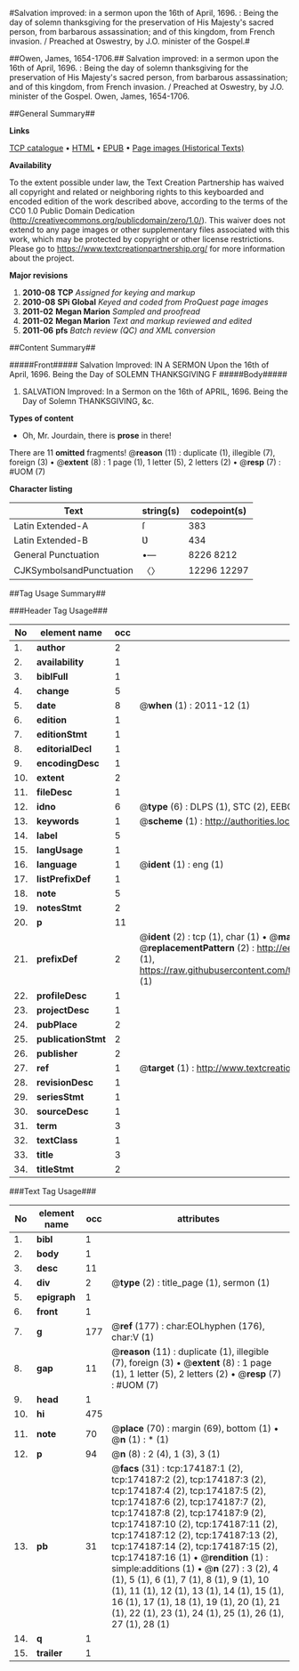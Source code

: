 #Salvation improved: in a sermon upon the 16th of April, 1696. : Being the day of solemn thanksgiving for the preservation of His Majesty's sacred person, from barbarous assassination; and of this kingdom, from French invasion. / Preached at Oswestry, by J.O. minister of the Gospel.#

##Owen, James, 1654-1706.##
Salvation improved: in a sermon upon the 16th of April, 1696. : Being the day of solemn thanksgiving for the preservation of His Majesty's sacred person, from barbarous assassination; and of this kingdom, from French invasion. / Preached at Oswestry, by J.O. minister of the Gospel.
Owen, James, 1654-1706.

##General Summary##

**Links**

[TCP catalogue](http://www.ota.ox.ac.uk/tcp/)  • 
[HTML](http://tei.it.ox.ac.uk/tcp/Texts-HTML/free/B04/B04652.html)  • 
[EPUB](http://tei.it.ox.ac.uk/tcp/Texts-EPUB/free/B04/B04652.epub) • 
[Page images (Historical Texts)](https://historicaltexts.jisc.ac.uk/eebo-49520949e)

**Availability**

To the extent possible under law, the Text Creation Partnership has waived all copyright and related or neighboring rights to this keyboarded and encoded edition of the work described above, according to the terms of the CC0 1.0 Public Domain Dedication (http://creativecommons.org/publicdomain/zero/1.0/). This waiver does not extend to any page images or other supplementary files associated with this work, which may be protected by copyright or other license restrictions. Please go to https://www.textcreationpartnership.org/ for more information about the project.

**Major revisions**

1. __2010-08__ __TCP__ *Assigned for keying and markup*
1. __2010-08__ __SPi Global__ *Keyed and coded from ProQuest page images*
1. __2011-02__ __Megan Marion__ *Sampled and proofread*
1. __2011-02__ __Megan Marion__ *Text and markup reviewed and edited*
1. __2011-06__ __pfs__ *Batch review (QC) and XML conversion*

##Content Summary##

#####Front#####
Salvation Improved: IN A SERMON Upon the 16th of April, 1696. Being the Day of SOLEMN THANKSGIVING F
#####Body#####

1. SALVATION Improved: In a Sermon on the 16th of APRIL, 1696. Being the Day of Solemn THANKSGIVING, &c.

**Types of content**

  * Oh, Mr. Jourdain, there is **prose** in there!

There are 11 **omitted** fragments! 
 @__reason__ (11) : duplicate (1), illegible (7), foreign (3)  •  @__extent__ (8) : 1 page (1), 1 letter (5), 2 letters (2)  •  @__resp__ (7) : #UOM (7)

**Character listing**


|Text|string(s)|codepoint(s)|
|---|---|---|
|Latin Extended-A|ſ|383|
|Latin Extended-B|Ʋ|434|
|General Punctuation|•—|8226 8212|
|CJKSymbolsandPunctuation|〈〉|12296 12297|

##Tag Usage Summary##

###Header Tag Usage###

|No|element name|occ|attributes|
|---|---|---|---|
|1.|__author__|2||
|2.|__availability__|1||
|3.|__biblFull__|1||
|4.|__change__|5||
|5.|__date__|8| @__when__ (1) : 2011-12 (1)|
|6.|__edition__|1||
|7.|__editionStmt__|1||
|8.|__editorialDecl__|1||
|9.|__encodingDesc__|1||
|10.|__extent__|2||
|11.|__fileDesc__|1||
|12.|__idno__|6| @__type__ (6) : DLPS (1), STC (2), EEBO-CITATION (1), OCLC (1), VID (1)|
|13.|__keywords__|1| @__scheme__ (1) : http://authorities.loc.gov/ (1)|
|14.|__label__|5||
|15.|__langUsage__|1||
|16.|__language__|1| @__ident__ (1) : eng (1)|
|17.|__listPrefixDef__|1||
|18.|__note__|5||
|19.|__notesStmt__|2||
|20.|__p__|11||
|21.|__prefixDef__|2| @__ident__ (2) : tcp (1), char (1)  •  @__matchPattern__ (2) : ([0-9\-]+):([0-9IVX]+) (1), (.+) (1)  •  @__replacementPattern__ (2) : http://eebo.chadwyck.com/downloadtiff?vid=$1&page=$2 (1), https://raw.githubusercontent.com/textcreationpartnership/Texts/master/tcpchars.xml#$1 (1)|
|22.|__profileDesc__|1||
|23.|__projectDesc__|1||
|24.|__pubPlace__|2||
|25.|__publicationStmt__|2||
|26.|__publisher__|2||
|27.|__ref__|1| @__target__ (1) : http://www.textcreationpartnership.org/docs/. (1)|
|28.|__revisionDesc__|1||
|29.|__seriesStmt__|1||
|30.|__sourceDesc__|1||
|31.|__term__|3||
|32.|__textClass__|1||
|33.|__title__|3||
|34.|__titleStmt__|2||


###Text Tag Usage###

|No|element name|occ|attributes|
|---|---|---|---|
|1.|__bibl__|1||
|2.|__body__|1||
|3.|__desc__|11||
|4.|__div__|2| @__type__ (2) : title_page (1), sermon (1)|
|5.|__epigraph__|1||
|6.|__front__|1||
|7.|__g__|177| @__ref__ (177) : char:EOLhyphen (176), char:V (1)|
|8.|__gap__|11| @__reason__ (11) : duplicate (1), illegible (7), foreign (3)  •  @__extent__ (8) : 1 page (1), 1 letter (5), 2 letters (2)  •  @__resp__ (7) : #UOM (7)|
|9.|__head__|1||
|10.|__hi__|475||
|11.|__note__|70| @__place__ (70) : margin (69), bottom (1)  •  @__n__ (1) : * (1)|
|12.|__p__|94| @__n__ (8) : 2 (4), 1 (3), 3 (1)|
|13.|__pb__|31| @__facs__ (31) : tcp:174187:1 (2), tcp:174187:2 (2), tcp:174187:3 (2), tcp:174187:4 (2), tcp:174187:5 (2), tcp:174187:6 (2), tcp:174187:7 (2), tcp:174187:8 (2), tcp:174187:9 (2), tcp:174187:10 (2), tcp:174187:11 (2), tcp:174187:12 (2), tcp:174187:13 (2), tcp:174187:14 (2), tcp:174187:15 (2), tcp:174187:16 (1)  •  @__rendition__ (1) : simple:additions (1)  •  @__n__ (27) : 3 (2), 4 (1), 5 (1), 6 (1), 7 (1), 8 (1), 9 (1), 10 (1), 11 (1), 12 (1), 13 (1), 14 (1), 15 (1), 16 (1), 17 (1), 18 (1), 19 (1), 20 (1), 21 (1), 22 (1), 23 (1), 24 (1), 25 (1), 26 (1), 27 (1), 28 (1)|
|14.|__q__|1||
|15.|__trailer__|1||

